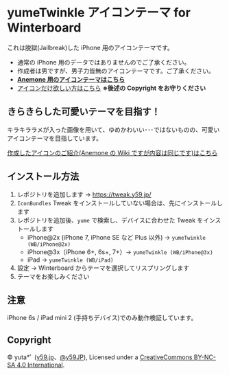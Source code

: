 yumeTwinkle アイコンテーマ for Winterboard
=======================================================================

これは脱獄(Jailbreak)した iPhone 用のアイコンテーマです。

* 通常の iPhone 用のデータではありませんのでご了承ください。
* 作成者は男ですが、男子力皆無のアイコンテーマです。ご了承ください。
* __[Anemone 用のアイコンテーマはこちら](https://github.com/y59/yumeTwinkle.Anemone)__
* [アイコンだけ欲しい方はこちら](https://link.y59.jp/yumeTwinkle/Pic?via=GitHub/yumeTwinkle) **※後述の Copyright をお守りください**


## きらきらした可愛いテーマを目指す！

キラキララメが入った画像を用いて、ゆめかわいい･･･ではないものの、可愛いアイコンテーマを目指しています。

[作成したアイコンのご紹介(Anemone の Wiki ですが内容は同じです)はこちら](https://github.com/y59/yumeTwinkle.Anemone/wiki)


## インストール方法

1. レポジトリを追加します → https://tweak.y59.jp/
2. `IconBundles` Tweak をインストールしていない場合は、先にインストールします
3. レポジトリを追加後、`yume` で検索し、デバイスに合わせた Tweak をインストールします
	* iPhone@2x (iPhone 7, iPhone SE など Plus 以外) → `yumeTwinkle (WB/iPhone@2x)`
	* iPhone@3x（iPhone 6+, 6s+, 7+）→ `yumeTwinkle (WB/iPhone@3x)`
	* iPad → `yumeTwinkle (WB/iPad)`
4. 設定 → Winterboard からテーマを選択してリスプリングします
5. テーマをお楽しみください


## 注意

iPhone 6s / iPad mini 2 (手持ちデバイス)でのみ動作検証しています。


## Copyright

© yuta*ﾟ ([y59.jp](https://y59.jp/)、[@y59JP](https://link.y59.jp/Twitter?via=GitHub/yumeTwinkle)), Licensed under a [CreativeCommons BY-NC-SA 4.0 International](https://creativecommons.org/licenses/by-nc-sa/4.0/deed.ja).